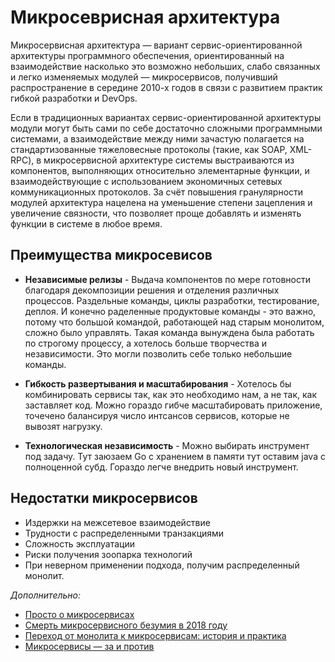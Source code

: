 # Микросеврисная архитектура

Микросервисная архитектура — вариант сервис-ориентированной архитектуры программного обеспечения, ориентированный на взаимодействие насколько это возможно небольших, слабо связанных и легко изменяемых модулей — микросервисов, получивший распространение в середине 2010-х годов в связи с развитием практик гибкой разработки и DevOps.

Если в традиционных вариантах сервис-ориентированной архитектуры модули могут быть сами по себе достаточно сложными программными системами, а взаимодействие между ними зачастую полагается на стандартизованные тяжеловесные протоколы (такие, как SOAP, XML-RPC), в микросервисной архитектуре системы выстраиваются из компонентов, выполняющих относительно элементарные функции, и взаимодействующие с использованием экономичных сетевых коммуникационных протоколов. За счёт повышения гранулярности модулей архитектура нацелена на уменьшение степени зацепления и увеличение связности, что позволяет проще добавлять и изменять функции в системе в любое время.

## Преимущества микросевисов

- **Независимые релизы** - Выдача компонентов по мере готовности благодаря декомпозиции решения и отделения различных процессов. Раздельные команды, циклы разработки, тестирование, деплоя. И конечно раделенные продуктовые команды - это важно, потому что большой командой, работающей над старым монолитом, сложно было управлять. Такая команда вынуждена была работать по строгому процессу, а хотелось больше творчества и независимости. Это могли позволить себе только небольшие команды.

- **Гибкость развертывания и масштабирования** - Хотелось бы комбинировать сервисы так, как это необходимо нам, а не так, как заставляет код. Можно гораздо гибче масштабировать приложение, точечено балансируя число интсансов сервисов, которые не вывозят нагрузку.

- **Технологическая независимость** - Можно выбирать инструмент под задачу. Тут заюзаем Go с хранением в памяти тут оставим java с полноценной субд. Гораздо легче внедрить новый инструмент.

## Недостатки микросервисов

- Издержки на межсетевое взаимодействие
- Трудности с распределенными транзакциями
- Сложность эксплуатации
- Риски получения зоопарка технологий
- При неверном применении подхода, получим распределенный монолит.



*Дополнительно:*

- [Просто о микросервисах](https://habr.com/ru/company/raiffeisenbank/blog/346380/)
- [Смерть микросервисного безумия в 2018 году](https://habr.com/ru/company/flant/blog/347518/)
- [Переход от монолита к микросервисам: история и практика](https://habr.com/ru/company/raiffeisenbank/blog/458404/)
- [Микросервисы — за и против](http://devopsru.com/news/2016-05-10-microservice-trade-offs.html)